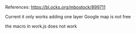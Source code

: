 
References:
https://bl.ocks.org/mbostock/899711

Current it only works adding one layer
Google map is not free

the macro in work.js does not work